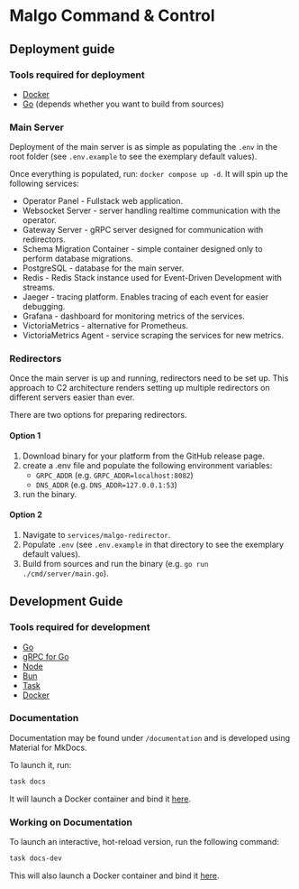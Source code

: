 # Malgo Command & Control

## Deployment guide

### Tools required for deployment

- [Docker](https://www.docker.com/)
- [Go](https://go.dev/) (depends whether you want to build from sources)

### Main Server

Deployment of the main server is as simple as populating the `.env` in the root folder (see `.env.example` to see the exemplary default values).

Once everything is populated, run: `docker compose up -d`. It will spin up the following services:

- Operator Panel - Fullstack web application.
- Websocket Server - server handling realtime communication with the operator.
- Gateway Server - gRPC server designed for communication with redirectors.
- Schema Migration Container - simple container designed only to perform database migrations.
- PostgreSQL - database for the main server.
- Redis - Redis Stack instance used for Event-Driven Development with streams.
- Jaeger - tracing platform. Enables tracing of each event for easier debugging.
- Grafana - dashboard for monitoring metrics of the services.
- VictoriaMetrics - alternative for Prometheus.
- VictoriaMetrics Agent - service scraping the services for new metrics.

### Redirectors

Once the main server is up and running, redirectors need to be set up.
This approach to C2 architecture renders setting up multiple redirectors on different servers
easier than ever.

There are two options for preparing redirectors.

#### Option 1

1. Download binary for your platform from the GitHub release page.
1. create a .env file and populate the following environment variables:
    - `GRPC_ADDR` (e.g. `GRPC_ADDR=localhost:8082`)
    - `DNS_ADDR` (e.g. `DNS_ADDR=127.0.0.1:53`)
1. run the binary.

#### Option 2

1. Navigate to `services/malgo-redirector`.
1. Populate `.env` (see `.env.example` in that directory to see the exemplary default values).
1. Build from sources and run the binary (e.g. `go run ./cmd/server/main.go`).

## Development Guide

### Tools required for development

- [Go](https://go.dev/)
- [gRPC for Go](https://grpc.io/docs/languages/go/quickstart/)
- [Node](https://nodejs.org/en)
- [Bun](https://bun.sh/)
- [Task](https://taskfile.dev/)
- [Docker](https://www.docker.com/)

### Documentation

Documentation may be found under `/documentation` and is developed using Material for MkDocs.

To launch it, run:

```bash
task docs
```

It will launch a Docker container and bind it [here](http://localhost:8888/).

### Working on Documentation

To launch an interactive, hot-reload version, run the following command:

```bash
task docs-dev
```

This will also launch a Docker container and bind it [here](http://localhost:8889).
